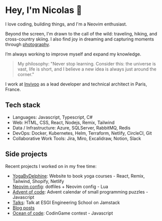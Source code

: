 # Hey, I'm Nicolas 👏

I love coding, building things, and I'm a Neovim enthusiast.

Beyond the screen, I'm drawn to the call of the wild: traveling, hiking, and cross-country skiing. I also find joy in dreaming and capturing moments through [photography](https://photonicolas.com/).

I’m always working to improve myself and expand my knowledge.

> My philosophy: "Never stop learning. Consider this: the universe is vast, life is short, and I believe a new idea is always just around the corner."

I work at [Invivoo](https://www.invivoo.com) as a lead developer and technical architect in Paris, France.

## Tech stack

- Languages: Javascript, Typescript, C#
- Web: HTML, CSS, React, Nodejs, Remix, Tailwind
- Data / Infrastructure: Azure, SQLServer, RabbitMQ, Redis
- DevOps: Docker, Kubernetes, Helm, Terraform, Netlify, CircleCI, Git
- Collaborative Work Tools: Jira, Miro, Excalidraw, Notion, Slack

## Side projects

Recent projects I worked on in my free time:

- [YogaByDelphine](https://github.com/nicolaserny/yoga-by-delphine): Website to book yoga courses - React, Remix, Tailwind, Shopify, Netlify
- [Neovim config](https://github.com/nicolaserny/dotFiles): dotfiles + Neovim config - Lua
- [Advent of code](https://github.com/nicolaserny/AdventOfCode): Advent calendar of small programming puzzles - Javascript
- [Talks](https://github.com/nicolaserny/talks): Talk at ESGI Engineering School on Jamstack
- [Blog posts](https://dev.to/nicolaserny)
- [Ocean of code](https://github.com/nicolaserny/ocean-of-code): CodinGame contest - Javascript

